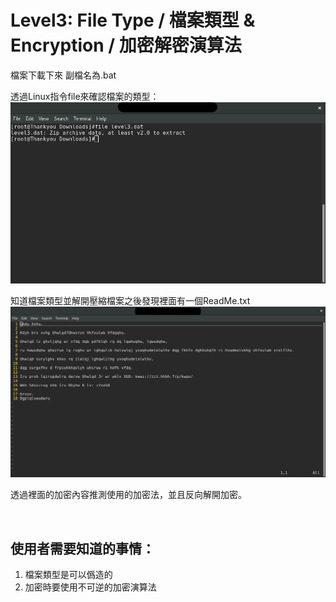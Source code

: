 # Level3: File Type / 檔案類型 & Encryption / 加密解密演算法

檔案下載下來 副檔名為.bat

透過Linux指令file來確認檔案的類型：
![ph1](https://github.com/EricWang8230/ISDA-The-WarGame/blob/master/2016-10-15-ISDA-%E7%99%BD%E5%B8%BD%E8%8F%81%E8%8B%B1%E5%85%A5%E9%96%80(1+2)/JPG/GAME%231-LEVEL3-1.png?raw=true)

知道檔案類型並解開壓縮檔案之後發現裡面有一個ReadMe.txt
![ph2](https://github.com/EricWang8230/ISDA-The-WarGame/blob/master/2016-10-15-ISDA-%E7%99%BD%E5%B8%BD%E8%8F%81%E8%8B%B1%E5%85%A5%E9%96%80(1+2)/JPG/GAME%231-LEVEL3-2.png?raw=true)

透過裡面的加密內容推測使用的加密法，並且反向解開加密。

<br>

## 使用者需要知道的事情：
<ol>
  <li>
    檔案類型是可以僞造的
  </li>
  <li>
    加密時要使用不可逆的加密演算法
  </li>
</ol>
